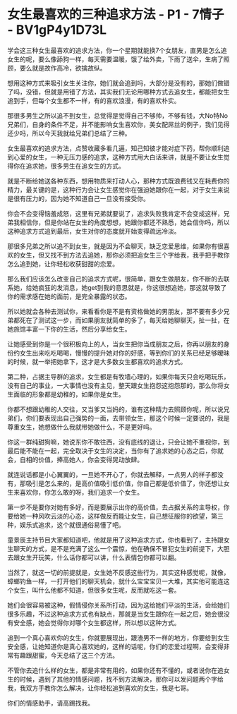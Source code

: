 # 女生最喜欢的三种追求方法 - P1 - 7情子 - BV1gP4y1D73L

学会这三种女生最喜欢的追求方法，你一个星期就能换7个女朋友，直男是怎么追女生的呢，要么像舔狗一样，每天需要温暖，饿了给外卖，下雨了送伞，生病了照顾，要么就是故作高冷，欲擒故纵。

想用这种方式来吸引女生关注你，她们就会追到吗，大部分是没有的，那她们做错了吗，没错，但就是用错了方法，其实我们无论用哪种方式去追女生，都能把女生追到手，但每个女生都不一样，有的喜欢浪漫，有的喜欢朴实。

那很多男生之所以追不到女生，总觉得是觉得自己不够帅，不够有钱，大No特No兄弟们，自身的条件不足，并不能影响女生喜欢你，美女配屌丝的例子，我们见得还少吗，所以今天我就给兄弟们总结了三种。

女生最喜欢的追求方法，点赞收藏多看几遍，知己知彼才能对症下药，帮你顺利追到心爱的女生，一种无压力感的追求，这种方式用大白话来讲，就是不要让女生觉得你在追求她，很多男生在追女生的方式。

就是不断给她送各种东西，想用物质来打动人心，那种方式既浪费钱又在耗费你的精力，最关键的是，这种行为会让女生感觉你在强迫她跟你在一起，对于女生来说是很有压力的，因为她不知道自己一旦没有接受你。

你会不会变得恼羞成怒，这里有兄弟就要说了，追求失败我肯定不会变成这样，兄弟我相信你，但是你站在女生的角度想想，她跟你都还不熟悉，她会信你吗，所以这种追求方式追到最后，女生对你的态度就开始变得疏远冷淡。

那很多兄弟之所以追不到女生，就是因为不会聊天，缺乏恋爱思维，如果你有很喜欢的女生，但又找不到方法去追她，那你必须把追女生三个字给我，我手把手教你怎么追到她，让你轻松收获甜甜的恋爱。

那么我们应该怎么改变自己的追求方式呢，很简单，跟女生做朋友，你不断的去联系她，给她疯狂的发消息，她get到我的意思就是，你这很想追她，那这就导致了你的需求感在她的面前，是完全暴露的状态。

所以她就会各种去测试你，来看看你是不是有资格做她的男朋友，那不要有多少兄弟都死在了测试这一步，而如果朋友就简单的多了，每天给她聊聊天，扯一扯，在她旅馆丰富一下你的生活，然后分享给女生。

让她感受到你是一个很积极向上的人，当女生把你当成朋友之后，你再以朋友的身份约女生出来吃吃喝喝，慢慢的提升她对你的好感，等到你们的关系已经足够暧昧的时候，就一举把她拿下，这才是大多数女生都喜欢的追求方式。

第二种，占据主导群的追求，女生都是有牧墙心理的，如果你每天只会吃喝玩乐，没有自己的事业，一大事情也没有主见，整天跟女生抱怨这抱怨那的，那么你将女生面临的形象都是幼稚的，如果你是女生。

你都不想跟幼稚的人交往，又当爹又当妈的，谁有这种精力去照顾你呢，所以说兄弟们，你们要表现出自己强势的一面，去带领女生，那这个时候一定要说的，我是尊重女生，她想做什么我就带她做什么，不是更好吗。

你这一群纯甜狗嘛，她说东你不敢往西，没有底线的退让，只会让她不重视你，到最后能不能在一起，完全取决于女生的决定，当你有了追求她的心态之后，你就会，自相的价值，捧高她人，你会变得晃动放肆。

就连说话都是小心翼翼的，一旦她不开心了，你就去解释，一点男人的样子都没有，那吸引是怎么来的，是高价值吸引低价值，你自己都是低价值了，你还想让女生来喜欢你，你怎么敢的呀，我们追求一个女生。

第一步不是要你对她有多好，而是要展示出你的高价值，去占据关系的主导权，你要给她一种风吹云淡的心态，这样做反而能让女生，自己想征服你的欲望，第三种，娱乐式追求，这个就很通俗易懂了吧。

童景辰主持节目大家都知道吧，他就是用了这种追求方式，你也看到了，主持跟女生聊天的方式，是不是充满了这么一个震惊，他在确保不冒犯女生的前提下，大胆去跟女生开玩笑，什么话你都可以讲，什么表情包你都可以翻。

当然了，就这一切的前提就是，女生她不反感这些行为，其实这种感觉呢，就像，蟑螂钓鱼一样，一打开他们的聊天机会，就什么宝宝宝贝一大堆，其实他可能连这个女生，叫什么他都不知道，但很多女生呢，反而就吃这一套。

她们会很容易被这种，假情侵你关系所打动，因为这给她们平淡的生活，会给她们很多乐趣，不过这种追求方式也有缺点，那就是当女生跟你在一起之后，她会很没有安全感，她会觉得你对哪个女生都这样，所以想以这种方式。

追到一个真心喜欢你的女生，你就要展现出，跟渣男不一样的地方，你要给到女生安全感，让她知道你是真心喜欢她的，这样的话呢，你们的恋爱过程啊，会变得非常有趣跟甜蜜，今天总结了这三个方法。

不管你去追什么样的女生，都是非常有用的，如果你还有不懂的，或者说你在追女生的时候，遇到了其他的情感问题，找不到方法解决，那你可以发问题两个字给我，我双方手教你怎么解决，让你轻松追到喜欢的女生，我是七哥。

你们的情感助手，请高踢找我。